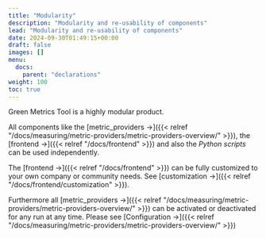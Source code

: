 ```yaml
---
title: "Modularity"
description: "Modularity and re-usability of components"
lead: "Modularity and re-usability of components"
date: 2024-09-30T01:49:15+00:00
draft: false
images: []
menu:
  docs:
    parent: "declarations"
weight: 100
toc: true
---
```


Green Metrics Tool is a highly modular product.

All components like the [metric_providers →]({{< relref "/docs/measuring/metric-providers/metric-providers-overview/" >}}), the 
[frontend →]({{< relref "/docs/frontend" >}}) and also the *Python scripts* can be used independently.

The [frontend →]({{< relref "/docs/frontend" >}}) can be fully customized to your own company or community needs. See [customization →]({{< relref "/docs/frontend/customization" >}}).

Furthermore all [metric_providers →]({{< relref "/docs/measuring/metric-providers/metric-providers-overview/" >}}) can 
be activated or deactivated for any run at any time. Please see [Configuration →]({{< relref "/docs/measuring/metric-providers/metric-providers-overview/" >}})
